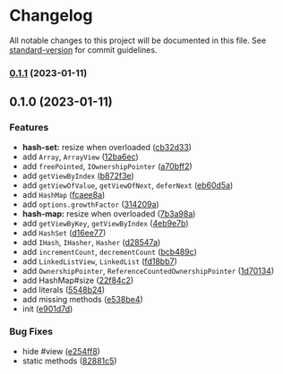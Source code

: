 # Changelog

All notable changes to this project will be documented in this file. See [standard-version](https://github.com/conventional-changelog/standard-version) for commit guidelines.

### [0.1.1](https://github.com/BlackGlory/buffer-structures/compare/v0.1.0...v0.1.1) (2023-01-11)

## 0.1.0 (2023-01-11)


### Features

* **hash-set:** resize when overloaded ([cb32d33](https://github.com/BlackGlory/buffer-structures/commit/cb32d3333f678389d6d22f4363e98e1d97548696))
* add `Array`, `ArrayView` ([12ba6ec](https://github.com/BlackGlory/buffer-structures/commit/12ba6ec9ce6796f111ccc564ed0bc692e09b1063))
* add `freePointed`, `IOwnershipPointer` ([a70bff2](https://github.com/BlackGlory/buffer-structures/commit/a70bff2c9ef737f1e4b30e82e7799937a13c9175))
* add `getViewByIndex` ([b872f3e](https://github.com/BlackGlory/buffer-structures/commit/b872f3eb09f0e27ad4f9d85331b71cefc84b5374))
* add `getViewOfValue`, `getViewOfNext`, `deferNext` ([eb60d5a](https://github.com/BlackGlory/buffer-structures/commit/eb60d5a03ec1d227193134d9458c79be4482e990))
* add `HashMap` ([fcaee8a](https://github.com/BlackGlory/buffer-structures/commit/fcaee8aa6db6e309075a3a2256ebfd874a9a6e6e))
* add `options.growthFactor` ([314209a](https://github.com/BlackGlory/buffer-structures/commit/314209a6a33ab81273f3d041a3bc5cee4c83020b))
* **hash-map:** resize when overloaded ([7b3a98a](https://github.com/BlackGlory/buffer-structures/commit/7b3a98ac425ab8986078c7f0e6bfc0c77258acd7))
* add `getViewByKey`, `getViewByIndex` ([4eb9e7b](https://github.com/BlackGlory/buffer-structures/commit/4eb9e7b63a5c085f0fd7734ba9975229ba559732))
* add `HashSet` ([d16ee77](https://github.com/BlackGlory/buffer-structures/commit/d16ee775c34604018af54eda5dcab59ab588244b))
* add `IHash`, `IHasher`, `Hasher` ([d28547a](https://github.com/BlackGlory/buffer-structures/commit/d28547a28d736028d9993e4afcf4d3388b4dd95c))
* add `incrementCount`, `decrementCount` ([bcb489c](https://github.com/BlackGlory/buffer-structures/commit/bcb489ca1b911be6a5901a0d5a5cff473f096e2a))
* add `LinkedListView`, `LinkedList` ([fd18bb7](https://github.com/BlackGlory/buffer-structures/commit/fd18bb79ba6ca0c317e3bdaf2fb9952c64e933b4))
* add `OwnershipPointer`, `ReferenceCountedOwnershipPointer` ([1d70134](https://github.com/BlackGlory/buffer-structures/commit/1d70134ebe01b151a729d02cccabd14049278b16))
* add HashMap#size ([22f84c2](https://github.com/BlackGlory/buffer-structures/commit/22f84c2901eccb3c3c28823492e743fdab4d7de2))
* add literals ([5548b24](https://github.com/BlackGlory/buffer-structures/commit/5548b244698498542ff5dd46c064056f1a479559))
* add missing methods ([e538be4](https://github.com/BlackGlory/buffer-structures/commit/e538be4f0d8103404a2a9abaec4a8042079ece80))
* init ([e901d7d](https://github.com/BlackGlory/buffer-structures/commit/e901d7d077cd246b2774dfc0422963bc8e57306a))


### Bug Fixes

* hide #view ([e254ff8](https://github.com/BlackGlory/buffer-structures/commit/e254ff8a08796d839f1b843f867dcb674f10cb62))
* static methods ([82881c5](https://github.com/BlackGlory/buffer-structures/commit/82881c59d7788407ef8596eec116baa8056a774d))
